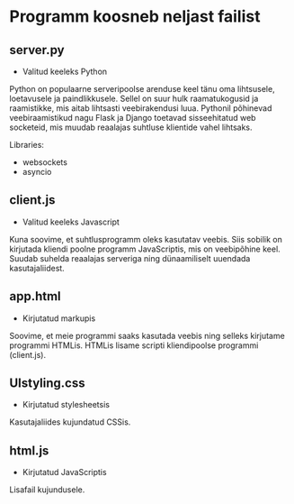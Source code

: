 # Programm koosneb neljast failist

## server.py
- Valitud keeleks Python

Python on populaarne serveripoolse arenduse keel tänu oma lihtsusele, 
loetavusele ja paindlikkusele. Sellel on suur hulk raamatukogusid ja raamistikke, 
mis aitab lihtsasti veebirakendusi luua. Pythonil põhinevad veebiraamistikud nagu Flask ja Django 
toetavad sisseehitatud web socketeid, mis muudab reaalajas suhtluse klientide vahel lihtsaks.

Libraries:
- websockets
- asyncio

## client.js

- Valitud keeleks Javascript

Kuna soovime, et suhtlusprogramm oleks kasutatav veebis. Siis sobilik on kirjutada kliendi poolne programm JavaScriptis, 
mis on veebipõhine keel. Suudab suhelda reaalajas serveriga ning dünaamiliselt uuendada kasutajaliidest. 

## app.html

- Kirjutatud markupis

Soovime, et meie programmi saaks kasutada veebis ning selleks kirjutame programmi HTMLis. HTMLis lisame scripti kliendipoolse programmi (client.js).

## UIstyling.css

- Kirjutatud stylesheetsis

Kasutajaliides kujundatud CSSis.

## html.js

- Kirjutatud JavaScriptis

Lisafail kujundusele.
